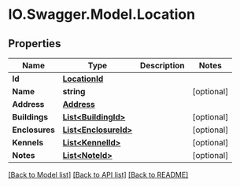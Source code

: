 # IO.Swagger.Model.Location
## Properties

Name | Type | Description | Notes
------------ | ------------- | ------------- | -------------
**Id** | [**LocationId**](LocationId.md) |  | 
**Name** | **string** |  | [optional] 
**Address** | [**Address**](Address.md) |  | 
**Buildings** | [**List&lt;BuildingId&gt;**](BuildingId.md) |  | [optional] 
**Enclosures** | [**List&lt;EnclosureId&gt;**](EnclosureId.md) |  | [optional] 
**Kennels** | [**List&lt;KennelId&gt;**](KennelId.md) |  | [optional] 
**Notes** | [**List&lt;NoteId&gt;**](NoteId.md) |  | [optional] 

[[Back to Model list]](../README.md#documentation-for-models) [[Back to API list]](../README.md#documentation-for-api-endpoints) [[Back to README]](../README.md)

